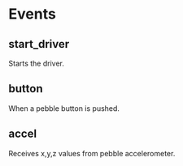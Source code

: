 # Events

## start_driver

Starts the driver.

## button

When a pebble button is pushed.

## accel

Receives x,y,z values from pebble accelerometer.
